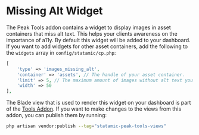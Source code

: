 # Missing Alt Widget

The Peak Tools addon contains a widget to display images in asset containers that miss alt text. This helps your clients awareness on the importance of a11y. By default this widget will be added to your dashboard. If you want to add widgets for other asset containers, add the following to the `widgets` array in `config/statamic/cp.php`:

```php
[
    'type' => 'images_missing_alt',
    'container' => 'assets', // The handle of your asset container.
    'limit' => 5, // The maximum amount of images without alt text you want displayed at once.
    'width' => 50
],
```

The Blade view that is used to render this widget on your dashboard is part of the [Tools Addon](/getting-started/addons.html#tools). If you want to make changes to the views from this addon, you can publish them by running:

```bash
php artisan vendor:publish --tag="statamic-peak-tools-views"
```
